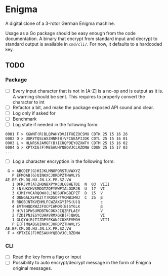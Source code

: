# Enigma

A digital clone of a 3-rotor German Enigma machine.

Usage as a Go package should be easy enough from the code documentation. A binary that encrypt from
standard input and decrypt to standard output is available in `cmd/cli/`. For now, it defaults to a
hardcoded key.

## TODO

### Package

- [ ] Every input character that is not in [A-Z] is a no-op and is output as it is. A warning should be sent. This requires to properly convert the character to int
- [ ] Refactor a bit, and make the package exposed API sound and clear.
- [ ] Log only if asked for
- [ ] Benchmark
- [ ] Log state if needed in the following form:

```text
0001 F > KGWNT(R)BLQPAHYDVJIFXEZOCSMU CDTK 25 15 16 26
0002 O > UORYTQSLWXZHNM(B)VFCGEAPIJDK CDTL 25 15 16 01
0003 L > HLNRSKJAMGF(B)ICUQPDEYOZXWTV CDTM 25 15 16 02
0004 G > KPTXIG(F)MESAUHYQBOVJCLRZDNW CDUN 25 15 17 03
...
```

- [ ] Log a character encryption in the following form:

```text
 G > ABCDEF(G)HIJKLMNOPQRSTUVWXYZ
   P EFMQAB(G)UINKXCJORDPZTHWVLYS         AE.BF.CM.DQ.HU.JN.LX.PR.SZ.VW
   1 OFRJVM(A)ZHQNBXPYKCULGSWETDI  N  03  VIII
   2 (N)UKCHVSMDGTZQFYEWPIALOXRJB  U  17  VI
   3 XJMIYVCARQOWH(L)NDSUFKGBEPZT  D  15  V
   4 QUNGALXEPKZ(Y)RDSOFTVCMBIHWJ  C  25  β
   R RDOBJNTKVEHMLFCWZAXGYIPS(U)Q         c
   4 EVTNHQDXWZJFUCPIAMOR(B)SYGLK         β
   3 H(V)GPWSUMDBTNCOKXJIQZRFLAEY         V
   2 TZDIPNJESYCUHAVRMXGKB(F)QWOL         VI
   1 GLQYW(B)TIZDPSFKANJCUXREVMOH         VIII
   P E(F)MQABGUINKXCJORDPZTHWVLYS         AE.BF.CM.DQ.HU.JN.LX.PR.SZ.VW
 F < KPTXIG(F)MESAUHYQBOVJCLRZDNW
```

### CLI

- [ ] Read the key form a flag or input
- [ ] Possibility to auto encrypt/decrypt message in the form of Enigma original messages.
